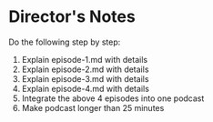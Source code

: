 # Director's Notes
Do the following step by step:
1. Explain episode-1.md with details
2. Explain episode-2.md with details
3. Explain episode-3.md with details
4. Explain episode-4.md with details
5. Integrate the above 4 episodes into one podcast
6. Make podcast longer than 25 minutes
